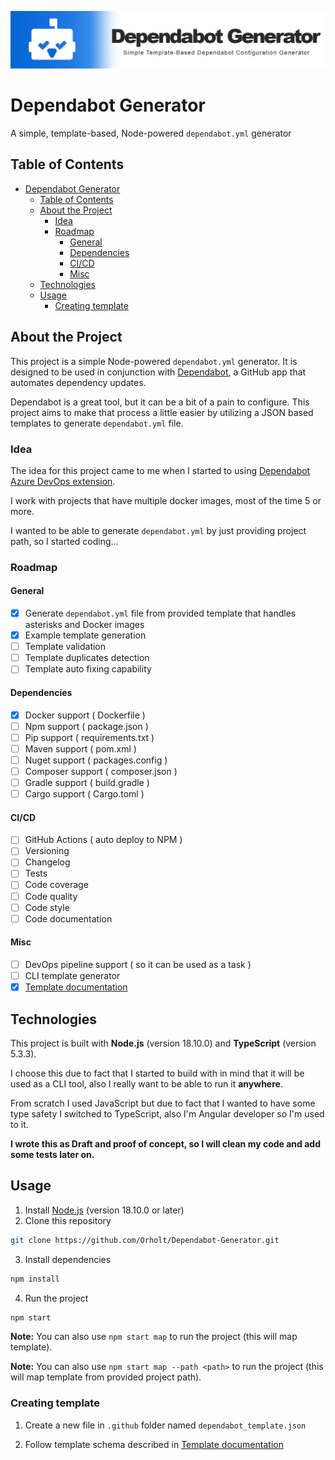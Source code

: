 ![](.images/banner.png)

# Dependabot Generator

A simple, template-based, Node-powered `dependabot.yml` generator

## Table of Contents
- [Dependabot Generator](#dependabot-generator)
  - [Table of Contents](#table-of-contents)
  - [About the Project](#about-the-project)
    - [Idea](#idea)
    - [Roadmap](#roadmap)
      - [General](#general)
      - [Dependencies](#dependencies)
      - [CI/CD](#cicd)
      - [Misc](#misc)
  - [Technologies](#technologies)
  - [Usage](#usage)
    - [Creating template](#creating-template)

## About the Project
This project is a simple Node-powered `dependabot.yml` generator. It is designed to be used in conjunction with [Dependabot](https://dependabot.com/), a GitHub app that automates dependency updates. 

Dependabot is a great tool, but it can be a bit of a pain to configure. This project aims to make that process a little easier by utilizing a JSON based templates to generate `dependabot.yml` file.

### Idea

The idea for this project came to me when I started to using [Dependabot Azure DevOps extension](https://github.com/tinglesoftware/dependabot-azure-devops).

I work with projects that have multiple docker images, most of the time 5 or more.

I wanted to be able to generate `dependabot.yml` by just providing project path, so I started coding...

### Roadmap

#### General

- [x] Generate `dependabot.yml` file from provided template that handles asterisks and Docker images
- [x] Example template generation
- [ ] Template validation
- [ ] Template duplicates detection
- [ ] Template auto fixing capability

#### Dependencies

- [x] Docker support ( Dockerfile )
- [ ] Npm support ( package.json )
- [ ] Pip support ( requirements.txt )
- [ ] Maven support ( pom.xml )
- [ ] Nuget support ( packages.config )
- [ ] Composer support ( composer.json )
- [ ] Gradle support ( build.gradle )
- [ ] Cargo support ( Cargo.toml )

#### CI/CD

- [ ] GitHub Actions ( auto deploy to NPM )
- [ ] Versioning
- [ ] Changelog
- [ ] Tests
- [ ] Code coverage
- [ ] Code quality
- [ ] Code style
- [ ] Code documentation

#### Misc

- [ ] DevOps pipeline support ( so it can be used as a task )
- [ ] CLI template generator
- [x] [Template documentation](./docs/templates.md)

## Technologies

This project is built with **Node.js** (version 18.10.0) and **TypeScript** (version 5.3.3).

I choose this due to fact that I started to build with in mind that it will be used as a CLI tool, also I really want to be able to run it **anywhere**.

From scratch I used JavaScript but due to fact that I wanted to have some type safety I switched to TypeScript, also I'm Angular developer so I'm used to it.

**I wrote this as Draft and proof of concept, so I will clean my code and add some tests later on.**

## Usage

1. Install [Node.js](https://nodejs.org/en/download) (version 18.10.0 or later)
2. Clone this repository
```bash
git clone https://github.com/Orholt/Dependabot-Generator.git
```
3. Install dependencies
```bash
npm install
```
4. Run the project
```bash
npm start
```

**Note:** You can also use `npm start map` to run the project (this will map template).

**Note:** You can also use `npm start map --path <path>` to run the project (this will map template from provided project path).

### Creating template

1. Create a new file in `.github` folder named `dependabot_template.json`

2. Follow template schema described in [Template documentation](./docs/template.md)

